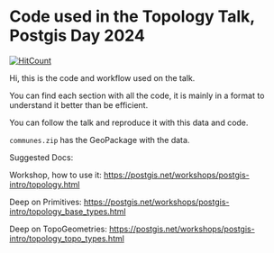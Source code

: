 # Code used in the Topology Talk, Postgis Day 2024

[![HitCount](https://hits.dwyl.com/CIT-UAI/postgis_topology.svg?style=flat-square&show=unique)](http://hits.dwyl.com/CIT-UAI/postgis_topology)

Hi, this is the code and workflow used on the talk.

You can find each section with all the code, it is mainly in a format to understand it better than be efficient.

You can follow the talk and reproduce it with this data and code.

```communes.zip``` has the GeoPackage with the data.

Suggested Docs:

Workshop, how to use it: https://postgis.net/workshops/postgis-intro/topology.html

Deep on Primitives: https://postgis.net/workshops/postgis-intro/topology_base_types.html

Deep on TopoGeometries: https://postgis.net/workshops/postgis-intro/topology_topo_types.html
